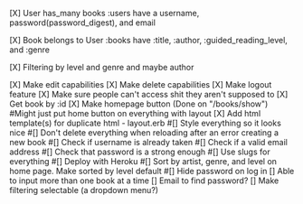 [X] User has_many books
      :users have a username, password(password_digest), and email

[X] Book belongs to User
      :books have :title, :author, :guided_reading_level, and :genre

[X] Filtering by level and genre and maybe author

[X] Make edit capabilities
[X] Make delete capabilities
[X] Make logout feature
[X] Make sure people can't access shit they aren't supposed to
[X] Get book by :id
[X] Make homepage button (Done on "/books/show") #Might just put home button on everything with layout
[X] Add html template(s) for duplicate html - layout.erb
#[] Style everything so it looks nice
#[] Don't delete everything when reloading after an error creating a new book
#[] Check if username is already taken
#[] Check if a valid email address
#[] Check that password is a strong enough
#[] Use slugs for everything
#[] Deploy with Heroku
#[] Sort by artist, genre, and level on home page. Make sorted by level default
#[] Hide password on log in
[] Able to input more than one book at a time
[] Email to find password?
[] Make filtering selectable (a dropdown menu?)
